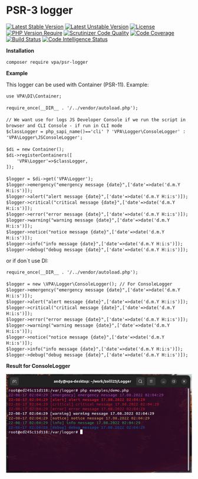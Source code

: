 # PSR-3 logger
[![Latest Stable Version](http://poser.pugx.org/vpa/psr-logger/v)](https://packagist.org/packages/vpa/psr-logger) 
[![Latest Unstable Version](http://poser.pugx.org/vpa/psr-logger/v/unstable)](https://packagist.org/packages/vpa/psr-logger) 
[![License](http://poser.pugx.org/vpa/psr-logger/license)](https://packagist.org/packages/vpa/psr-logger) 
[![PHP Version Require](http://poser.pugx.org/vpa/psr-logger/require/php)](https://packagist.org/packages/vpa/psr-logger)
[![Scrutinizer Code Quality](https://scrutinizer-ci.com/g/zolll23/psr-logger/badges/quality-score.png?b=main)](https://scrutinizer-ci.com/g/zolll23/psr-logger/?branch=main)
[![Code Coverage](https://scrutinizer-ci.com/g/zolll23/psr-logger/badges/coverage.png?b=main)](https://scrutinizer-ci.com/g/zolll23/psr-logger/?branch=main)
[![Build Status](https://scrutinizer-ci.com/g/zolll23/psr-logger/badges/build.png?b=main)](https://scrutinizer-ci.com/g/zolll23/psr-logger/build-status/main)
[![Code Intelligence Status](https://scrutinizer-ci.com/g/zolll23/psr-logger/badges/code-intelligence.svg?b=main)](https://scrutinizer-ci.com/code-intelligence)

**Installation**

```
composer require vpa/psr-logger
```

**Example**

This logger can be used with Container (PSR-11). Example:

```
use VPA\DI\Container;

require_once(__DIR__ . '/../vendor/autoload.php');

// We want use for logs JS Developer Console if we run the script in browser and CLI Console - if run in CLI mode
$classLogger = php_sapi_name()=='cli' ? 'VPA\Logger\ConsoleLogger' : 'VPA\Logger\JSConsoleLogger';

$di = new Container();
$di->registerContainers([
    'VPA\Logger'=>$classLogger,
]);

$logger = $di->get('VPA\Logger');
$logger->emergency("emergency message {date}",['date'=>date('d.m.Y H:i:s')]);
$logger->alert("alert message {date}",['date'=>date('d.m.Y H:i:s')]);
$logger->critical("critical message {date}",['date'=>date('d.m.Y H:i:s')]);
$logger->error("error message {date}",['date'=>date('d.m.Y H:i:s')]);
$logger->warning("warning message {date}",['date'=>date('d.m.Y H:i:s')]);
$logger->notice("notice message {date}",['date'=>date('d.m.Y H:i:s')]);
$logger->info("info message {date}",['date'=>date('d.m.Y H:i:s')]);
$logger->debug("debug message {date}",['date'=>date('d.m.Y H:i:s')]);

```
or if don`t use DI:
```
require_once(__DIR__ . '/../vendor/autoload.php');

$logger = new \VPA\Logger\ConsoleLogger(); // For ConsoleLogger
$logger->emergency("emergency message {date}",['date'=>date('d.m.Y H:i:s')]);
$logger->alert("alert message {date}",['date'=>date('d.m.Y H:i:s')]);
$logger->critical("critical message {date}",['date'=>date('d.m.Y H:i:s')]);
$logger->error("error message {date}",['date'=>date('d.m.Y H:i:s')]);
$logger->warning("warning message {date}",['date'=>date('d.m.Y H:i:s')]);
$logger->notice("notice message {date}",['date'=>date('d.m.Y H:i:s')]);
$logger->info("info message {date}",['date'=>date('d.m.Y H:i:s')]);
$logger->debug("debug message {date}",['date'=>date('d.m.Y H:i:s')]);

```

**Result for ConsoleLogger**


![Screenshot](CLI_console.png)
